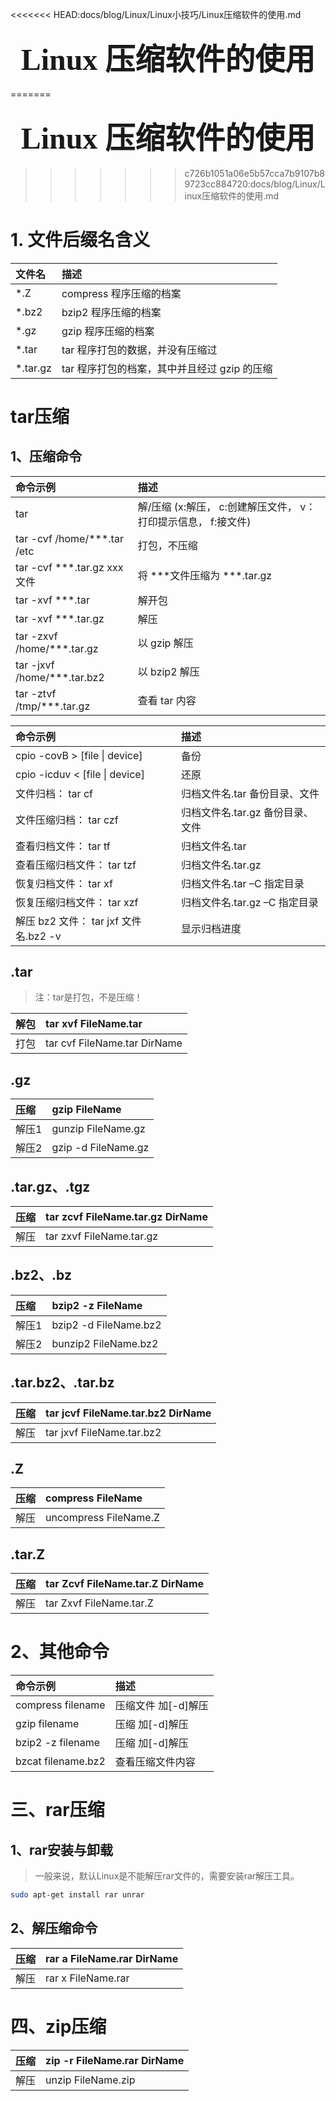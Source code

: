 <<<<<<< HEAD:docs/blog/Linux/Linux小技巧/Linux压缩软件的使用.md
### <center> <font size=34 face="STKaiti"> Linux 压缩软件的使用 </font>    <!-- {docsify-ignore} -->
=======
### <center> <font size=34 face="STKaiti"> Linux 压缩软件的使用  </font>    <!-- {docsify-ignore} -->
>>>>>>> c726b1051a06e5b57cca7b9107b89723cc884720:docs/blog/Linux/Linux压缩软件的使用.md

# 1. 文件后缀名含义

文件名 | 描述
:---  | :---
*.Z     |   compress 程序压缩的档案
*.bz2   |   bzip2 程序压缩的档案
*.gz    |   gzip 程序压缩的档案
*.tar   |  tar 程序打包的数据，并没有压缩过
*.tar.gz   | tar 程序打包的档案，其中并且经过 gzip 的压缩

# tar压缩
 

## 1、压缩命令

命令示例 | 描述
:---  | :---
tar	      |      解/压缩 (x:解压， c:创建解压文件， v：打印提示信息， f:接文件)
tar -cvf /home/***.tar /etc	   | 打包，不压缩
tar -cvf ***.tar.gz xxx 文件	| 将 ***文件压缩为 ***.tar.gz
tar -xvf ***.tar	| 解开包
tar -xvf ***.tar.gz 	 | 解压
tar -zxvf /home/***.tar.gz  |	以 gzip 解压
tar -jxvf /home/***.tar.bz2 |	以 bzip2 解压
tar -ztvf /tmp/***.tar.gz   |	查看 tar 内容


命令示例 | 描述
:---  | :---
cpio -covB > [file \| device]	    | 备份
cpio -icduv < [file \| device]     |	还原
文件归档： tar cf	              | 归档文件名.tar 备份目录、文件
文件压缩归档： tar czf          |	归档文件名.tar.gz 备份目录、文件
查看归档文件： tar tf           | 	归档文件名.tar
查看压缩归档文件： tar tzf       | 	归档文件名.tar.gz
恢复归档文件： tar xf           |	归档文件名.tar –C 指定目录
恢复压缩归档文件： tar xzf      | 	归档文件名.tar.gz –C 指定目录
解压 bz2 文件： tar jxf 文件名.bz2 -v   |	显示归档进度


## .tar

> 注：tar是打包，不是压缩！

解包 |	tar xvf FileName.tar
:-- | :--
打包 |	tar cvf FileName.tar DirName

## .gz

压缩 |	gzip FileName
:-- | :--
解压1	| gunzip FileName.gz
解压2	| gzip -d FileName.gz

## .tar.gz、.tgz

压缩 |	tar zcvf FileName.tar.gz DirName
:-- | :--
解压 |	tar zxvf FileName.tar.gz

## .bz2、.bz

压缩 |	bzip2 -z FileName
:-- | :--
解压1 |	bzip2 -d FileName.bz2
解压2 |	bunzip2 FileName.bz2

## .tar.bz2、.tar.bz

压缩 |	tar jcvf FileName.tar.bz2 DirName
:-- | :--
解压 |	tar jxvf FileName.tar.bz2

## .Z

压缩 |	compress FileName
:-- | :--
解压 |	uncompress FileName.Z

## .tar.Z

压缩 |	tar Zcvf FileName.tar.Z DirName
:-- | :--
解压 |	tar Zxvf FileName.tar.Z

# 2、其他命令


命令示例 | 描述
:---  | :---
compress filename |	压缩文件 加[-d]解压
gzip filename	| 压缩 加[-d]解压
bzip2 -z filename |	压缩 加[-d]解压
bzcat filename.bz2 |	查看压缩文件内容


# 三、rar压缩
 ## 1、rar安装与卸载

> 一般来说，默认Linux是不能解压rar文件的，需要安装rar解压工具。

``` bash
sudo apt-get install rar unrar
``` 

## 2、解压缩命令

压缩 |	rar a FileName.rar DirName
 :---  | :---
解压 |	rar x FileName.rar

# 四、zip压缩


压缩 |	zip -r FileName.rar DirName
 :---  | :---
 解压 |	unzip FileName.zip